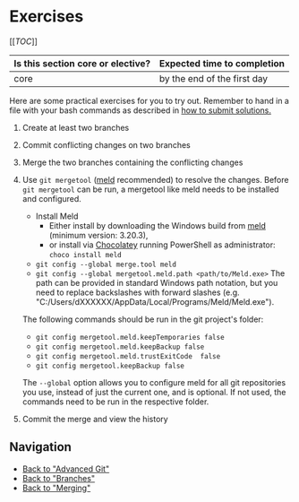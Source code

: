 # Exercises

\[\[_TOC_\]\]

| Is this section core or elective? | Expected time to completion |
| --- | ---- |
| core | by the end of the first day |

Here are some practical exercises for you to try out. Remember to hand in a file with your bash commands as described in
[how to submit solutions.](../../Introduction#review-process-for-the-first-chapters-on-git)

1. Create at least two branches

1. Commit conflicting changes on two branches

1. Merge the two branches containing the conflicting changes

1. Use `git mergetool` ([meld](https://meldmerge.org/) recommended) to resolve
   the changes. Before `git mergetool` can be run, a mergetool like meld needs
   to be installed and configured.

   - Install Meld
     - Either install by downloading the Windows build from
       [meld](https://meldmerge.org) (minimum version: 3.20.3),
     - or install via [Chocolatey](https://chocolatey.org/install) running PowerShell as administrator:
       `choco install meld`
   - `git config --global merge.tool meld`
   - `git config --global mergetool.meld.path <path/to/Meld.exe>` The path can
     be provided in standard Windows path notation, but you need to replace backslashes
     with forward slashes (e.g. "C:/Users/dXXXXXX/AppData/Local/Programs/Meld/Meld.exe").

   The following commands should be run in the git project's folder:

   - `git config mergetool.meld.keepTemporaries false`
   - `git config mergetool.meld.keepBackup false`
   - `git config mergetool.meld.trustExitCode  false`
   - `git config mergetool.keepBackup false`

   The `--global` option allows you to configure meld for all git repositories
   you use, instead of just the current one, and is optional. If not used, the
   commands need to be run in the respective folder.

1. Commit the merge and view the history

## Navigation

- [Back to "Advanced Git"](./GitAdvanced)
- [Back to "Branches"](./Branches)
- [Back to "Merging"](./Merging)
